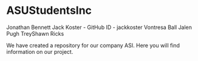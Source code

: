 # ASUStudentsInc
Jonathan Bennett
Jack Koster - GitHub ID - jackkoster
Vontresa Ball
Jalen Pugh
TreyShawn Ricks

We have created a repository for our company ASI. Here you will find information on our project.
